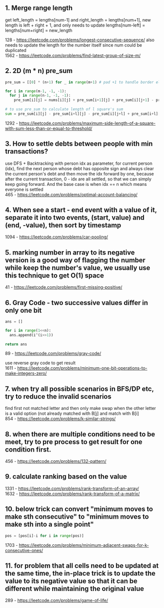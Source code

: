 ## 1. Merge range length

get left_length = lengths[num-1] and right_length = lengths[num+1], new length is left + right + 1, and only needs to update lengths[num-left] = lengths[num+right] = new_length

128 - https://leetcode.com/problems/longest-consecutive-sequence/  also needs to update the length for the number itself since num could be duplicated  
1562 - https://leetcode.com/problems/find-latest-group-of-size-m/

## 2. 2D (m * n) pre_sum

```python
pre_sum = [[0] * (n+1) for _ in range(m+1) # pad +1 to handle border element

for i in range(m-1, -1, -1):
  for j in range(n-1, -1, -1):
    pre_sum[i][j] = nums[i][j] + pre_sum[i+1][j] + pre_sum[i][j+1] - pre_sum[i+1][j+1]
    
# to use pre_sum to calculate length of l square's sum
sum = pre_sum[i][j] - pre_sum[i+l][j] - pre_sum[i][j+l] + pre_sum[i+l][j+l]

```

1292 - https://leetcode.com/problems/maximum-side-length-of-a-square-with-sum-less-than-or-equal-to-threshold/

## 3. How to settle debts between people with min transactions?

use DFS + Backtracking with person idx as parameter, for current person (idx), find the next person whose debt has opposite sign and always clear the current person's debt and then move the idx forward by one, because after the current transaction, 0 - idx are all settled, so that we can simply keep going forward. And the base case is when idx == n which means everyone is settled  
465 - https://leetcode.com/problems/optimal-account-balancing/

## 4. When see a start - end event with a value of it, separate it into two events, (start, value) and (end, -value), then sort by timestamp

1094 - https://leetcode.com/problems/car-pooling/

## 5. marking number in array to its negative version is a good way of flagging the number while keep the number's value, we usually use this technique to get O(1) space

41 - https://leetcode.com/problems/first-missing-positive/

## 6. Gray Code - two successive values differ in only one bit

```python
ans = []

for i in range(1<<n):
  ans.append(i^(i>>1))
  
return ans

```

89 - https://leetcode.com/problems/gray-code/

use reverse gray code to get result  
1611 - https://leetcode.com/problems/minimum-one-bit-operations-to-make-integers-zero/

## 7. when try all possible scenarios in BFS/DP etc, try to reduce the invalid scenarios

find first not matched letter and then only make swap when the other letter is a valid option (not already matched with B[j] and match with B[i]  
854 - https://leetcode.com/problems/k-similar-strings/

## 8. when there are multiple conditions need to be meet, try to pre process to get result for one condition first.

456 - https://leetcode.com/problems/132-pattern/

## 9. calculate ranking based on the value

1331 - https://leetcode.com/problems/rank-transform-of-an-array/  
1632 - https://leetcode.com/problems/rank-transform-of-a-matrix/

## 10. below trick can convert "minimum moves to make sth consecutive" to "minimum moves to make sth into a single point"

```python
pos = [pos[i]-i for i in range(pos)] 
```
1703 - https://leetcode.com/problems/minimum-adjacent-swaps-for-k-consecutive-ones/

## 11. for problem that all cells need to be updated at the same time, the in-place trick is to update the value to its negative value so that it can be different while maintaining the original value

289 - https://leetcode.com/problems/game-of-life/

